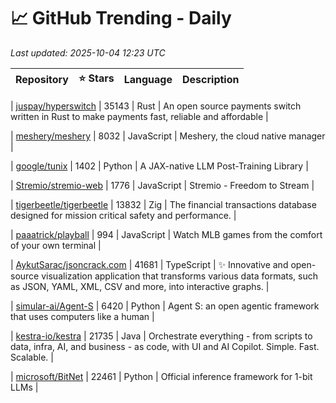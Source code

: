 # 📈 GitHub Trending - Daily

_Last updated: 2025-10-04 12:23 UTC_

| Repository | ⭐ Stars | Language | Description |
|------------|--------:|----------|-------------|

| [juspay/hyperswitch](https://github.com/juspay/hyperswitch) | 35143 | Rust | An open source payments switch written in Rust to make payments fast, reliable and affordable |

| [meshery/meshery](https://github.com/meshery/meshery) | 8032 | JavaScript | Meshery, the cloud native manager |

| [google/tunix](https://github.com/google/tunix) | 1402 | Python | A JAX-native LLM Post-Training Library |

| [Stremio/stremio-web](https://github.com/Stremio/stremio-web) | 1776 | JavaScript | Stremio - Freedom to Stream |

| [tigerbeetle/tigerbeetle](https://github.com/tigerbeetle/tigerbeetle) | 13832 | Zig | The financial transactions database designed for mission critical safety and performance. |

| [paaatrick/playball](https://github.com/paaatrick/playball) | 994 | JavaScript | Watch MLB games from the comfort of your own terminal |

| [AykutSarac/jsoncrack.com](https://github.com/AykutSarac/jsoncrack.com) | 41681 | TypeScript | ✨ Innovative and open-source visualization application that transforms various data formats, such as JSON, YAML, XML, CSV and more, into interactive graphs. |

| [simular-ai/Agent-S](https://github.com/simular-ai/Agent-S) | 6420 | Python | Agent S: an open agentic framework that uses computers like a human |

| [kestra-io/kestra](https://github.com/kestra-io/kestra) | 21735 | Java | Orchestrate everything - from scripts to data, infra, AI, and business - as code, with UI and AI Copilot. Simple. Fast. Scalable. |

| [microsoft/BitNet](https://github.com/microsoft/BitNet) | 22461 | Python | Official inference framework for 1-bit LLMs |

